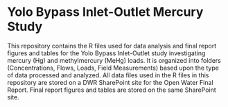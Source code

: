 # Yolo Bypass Inlet-Outlet Mercury Study
This repository contains the R files used for data analysis and final report figures and tables for the Yolo Bypass Inlet-Outlet study investigating mercury (Hg) and methylmercury (MeHg) loads. It is organized into folders (Concentrations, Flows, Loads, Field Measurements) based upon the type of data processed and analyzed. All data files used in the R files in this repository are stored on a DWR SharePoint site for the Open Water Final Report. Final report figures and tables are stored on the same SharePoint site.
